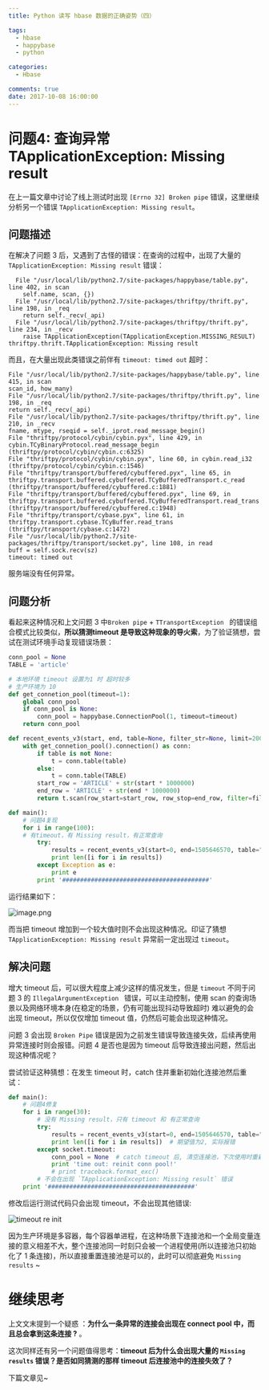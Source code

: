 ```yaml
---
title: Python 读写 hbase 数据的正确姿势（四）

tags:
  - hbase
  - happybase
  - python

categories:
  - Hbase

comments: true
date: 2017-10-08 16:00:00
---
```

问题4:  查询异常 TApplicationException: Missing result
======================
在上一篇文章中讨论了线上测试时出现 `[Errno 32] Broken pipe` 错误，这里继续分析另一个错误 `TApplicationException: Missing result`。

问题描述
-------------------
在解决了问题 3 后，又遇到了古怪的错误：在查询的过程中，出现了大量的 `TApplicationException: Missing result` 错误：
```
  File "/usr/local/lib/python2.7/site-packages/happybase/table.py", line 402, in scan
    self.name, scan, {})
  File "/usr/local/lib/python2.7/site-packages/thriftpy/thrift.py", line 198, in _req
    return self._recv(_api)
  File "/usr/local/lib/python2.7/site-packages/thriftpy/thrift.py", line 234, in _recv
    raise TApplicationException(TApplicationException.MISSING_RESULT)
thriftpy.thrift.TApplicationException: Missing result
```
而且，在大量出现此类错误之前伴有 `timeout: timed out` 超时：
```
File "/usr/local/lib/python2.7/site-packages/happybase/table.py", line 415, in scan
scan_id, how_many)
File "/usr/local/lib/python2.7/site-packages/thriftpy/thrift.py", line 198, in _req
return self._recv(_api)
File "/usr/local/lib/python2.7/site-packages/thriftpy/thrift.py", line 210, in _recv
fname, mtype, rseqid = self._iprot.read_message_begin()
File "thriftpy/protocol/cybin/cybin.pyx", line 429, in cybin.TCyBinaryProtocol.read_message_begin (thriftpy/protocol/cybin/cybin.c:6325)
File "thriftpy/protocol/cybin/cybin.pyx", line 60, in cybin.read_i32 (thriftpy/protocol/cybin/cybin.c:1546)
File "thriftpy/transport/buffered/cybuffered.pyx", line 65, in thriftpy.transport.buffered.cybuffered.TCyBufferedTransport.c_read (thriftpy/transport/buffered/cybuffered.c:1881)
File "thriftpy/transport/buffered/cybuffered.pyx", line 69, in thriftpy.transport.buffered.cybuffered.TCyBufferedTransport.read_trans (thriftpy/transport/buffered/cybuffered.c:1948)
File "thriftpy/transport/cybase.pyx", line 61, in thriftpy.transport.cybase.TCyBuffer.read_trans (thriftpy/transport/cybase.c:1472)
File "/usr/local/lib/python2.7/site-packages/thriftpy/transport/socket.py", line 108, in read
buff = self.sock.recv(sz)
timeout: timed out
```
服务端没有任何异常。

问题分析
-------------------
看起来这种情况和上文问题 3 中`Broken pipe` + `TTransportException ` 的错误组合模式比较类似，**所以猜测timeout 是导致这种现象的导火索**，为了验证猜想，尝试在测试环境手动复现错误场景：
```python
conn_pool = None
TABLE = 'article'

# 本地环境 timeout 设置为1 时 超时较多
# 生产环境为 10
def get_connetion_pool(timeout=1):
    global conn_pool
    if conn_pool is None:
        conn_pool = happybase.ConnectionPool(1, timeout=timeout)
    return conn_pool

def recent_events_v3(start, end, table=None, filter_str=None, limit=2000):
    with get_connetion_pool().connection() as conn:
        if table is not None:
            t = conn.table(table)
        else:
            t = conn.table(TABLE)
        start_row = 'ARTICLE' + str(start * 1000000)
        end_row = 'ARTICLE' + str(end * 1000000)
        return t.scan(row_start=start_row, row_stop=end_row, filter=filter_str, limit=limit)

def main():
    # 问题4复现
    for i in range(100):
    # 有timeout，有 Missing result，有正常查询
        try:
            results = recent_events_v3(start=0, end=1505646570, table="test_article_java_2")
            print len([i for i in results])
        except Exception as e:
            print e
        print '#########################################'
```
运行结果如下：

![image.png](http://upload-images.jianshu.io/upload_images/5915508-d8e5ae1a59dac5c7.png?imageMogr2/auto-orient/strip%7CimageView2/2/w/1240)

而当把 timeout 增加到一个较大值时则不会出现这种情况。印证了猜想 `TApplicationException: Missing result` 异常前一定出现过 `timeout`。

解决问题
----------------------
增大 timeout 后，可以很大程度上减少这样的情况发生，但是 `timeout` 不同于问题 3 的 `IllegalArgumentException ` 错误，可以主动控制，使用 scan 的查询场景以及网络环境本身(在稳定的场景，仍有可能出现抖动导致超时) 难以避免的会出现 timeout，所以仅仅增加 timeout 值，仍然后可能会出现这种情况。

问题 3 会出现 `Broken Pipe` 错误是因为之前发生错误导致连接失效，后续再使用异常连接时则会报错。问题 4 是否也是因为 timeout 后导致连接出问题，然后出现这种情况呢？

尝试验证这种猜想：在发生 timeout 时，catch 住并重新初始化连接池然后重试：
```python
def main():
    # 问题4修复
    for i in range(30):
        # 没有 Missing result，只有 timeout 和 有正常查询
        try:
            results = recent_events_v3(start=0, end=1505646570, table="test_article_java_2")
            print len([i for i in results])  # 期望值为2, 实际报错
        except socket.timeout:
            conn_pool = None  # catch timeout 后, 清空连接池，下次使用时重新初始化, 仅限单线程模型 !
            print 'time out: reinit conn pool!'
            # print traceback.format_exc()
        # 不会在出现 `TApplicationException: Missing result` 错误
    print '#########################################'
```
修改后运行测试代码只会出现 timeout，不会出现其他错误:


![timeout re init](http://upload-images.jianshu.io/upload_images/5915508-79a8434ce0c8b8e9.png?imageMogr2/auto-orient/strip%7CimageView2/2/w/1240)

因为生产环境是多容器，每个容器单进程，在这种场景下连接池和一个全局变量连接的意义相差不大，整个连接池同一时刻只会被一个进程使用(所以连接池只初始化了 1 条连接)，所以直接重置连接池是可以的，此时可以彻底避免 `Missing results` ~

继续思考
================
上文文末提到一个疑惑 ：**为什么一条异常的连接会出现在 connect pool 中，而且总会拿到这条连接 ?** 。

这次同样还有另一个问题值得思考：**timeout 后为什么会出现大量的 `Missing results` 错误？是否如同猜测的那样 timeout 后连接池中的连接失效了？**

下篇文章见~
